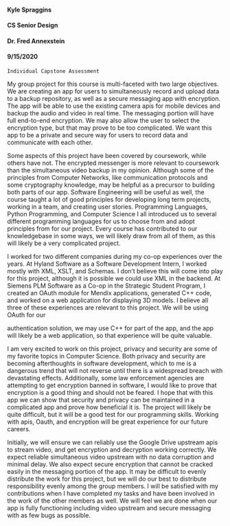 #### Kyle Spraggins

#### CS Senior Design

#### Dr. Fred Annexstein

#### 9/15/2020

```
Individual Capstone Assessment
```
My group project for this course is multi-faceted with two large objectives. We are creating an
app for users to simultaneously record and upload data to a backup repository, as well as a secure
messaging app with encryption. The app will be able to use the existing camera apis for mobile devices
and backup the audio and video in real time. The messaging portion will have full end-to-end
encryption. We may also allow the user to select the encryption type, but that may prove to be too
complicated. We want this app to be a private and secure way for users to record data and
communicate with each other.

Some aspects of this project have been covered by coursework, while others have not. The
encrypted messenger is more relevant to coursework than the simultaneous video backup in my
opinion. Although some of the principles from Computer Networks, like communication protocols and
some cryptography knowledge, may be helpful as a precursor to building both parts of our app.
Software Engineering will be useful as well, the course taught a lot of good principles for developing long
term projects, working in a team, and creating user stories. Programming Languages, Python
Programming, and Computer Science I all introduced us to several different programming languages for
us to choose from and adopt principles from for our project. Every course has contributed to our
knowledgebase in some ways, we will likely draw from all of them, as this will likely be a very
complicated project.

I worked for two different companies during my co-op experiences over the years. At Hyland
Software as a Software Development Intern, I worked mostly with XML, XSLT, and Schemas. I don’t
believe this will come into play for this project, although it is possible we could use XML in the backend.
At Siemens PLM Software as a Co-op in the Strategic Student Program, I created an OAuth module for
Mendix applications, generated C++ code, and worked on a web application for displaying 3D models. I
believe all three of these experiences are relevant to this project. We will be using OAuth for our


authentication solution, we may use C++ for part of the app, and the app will likely be a web application,
so that experience will be quite valuable.

I am very excited to work on this project, privacy and security are some of my favorite topics in
Computer Science. Both privacy and security are becoming afterthoughts in software development,
which to me is a dangerous trend that will not reverse until there is a widespread breach with
devastating effects. Additionally, some law enforcement agencies are attempting to get encryption
banned in software, I would like to prove that encryption is a good thing and should not be feared. I
hope that with this app we can show that security and privacy can be maintained in a complicated app
and prove how beneficial it is. The project will likely be quite difficult, but it will be a good test for our
programming skills. Working with apis, Oauth, and encryption will be great experience for our future
careers.

Initially, we will ensure we can reliably use the Google Drive upstream apis to stream video, and
get encryption and decryption working correctly. We expect reliable simultaneous video upstream with
no data corruption and minimal delay. We also expect secure encryption that cannot be cracked easily
in the messaging portion of the app. It may be difficult to evenly distribute the work for this project, but
we will do our best to distribute responsibility evenly among the group members. I will be satisfied with
my contributions when I have completed my tasks and have been involved in the work of the other
members as well. We will feel we are done when our app is fully functioning including video upstream
and secure messaging with as few bugs as possible.
